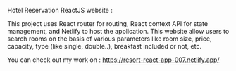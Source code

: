 Hotel Reservation ReactJS website : 

This project uses React router for routing, React context API for state management, and Netlify to host the application. This website allow users to search rooms on the basis of various parameters like room size, price, capacity, type (like single, double..), breakfast included or not, etc.

You can check out my work on : https://resort-react-app-007.netlify.app/

